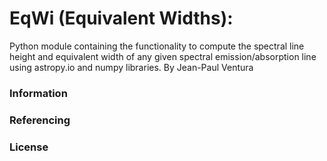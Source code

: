 # EqWi (Equivalent Widths):

Python module containing the functionality to compute the spectral line height and equivalent width of any given spectral emission/absorption line using astropy.io and numpy libraries. By Jean-Paul Ventura 

### Information ###

### Referencing ###

### License ###
